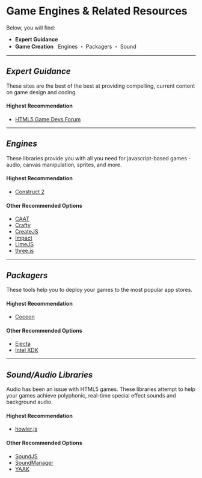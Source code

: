 # Game Engines & Related Resources

Below, you will find:

* **Expert Guidance**
* **Game Creation** &nbsp; Engines ・ Packagers ・ Sound

---
## ***Expert Guidance***

These sites are the best of the best at providing compelling, current content on game design and coding.

#### Highest Recommendation
* [HTML5 Game Devs Forum](http://www.html5gamedevs.com/)

---
## ***Engines***
These libraries provide you with all you need for javascript-based games - audio, canvas manipulation, sprites, and more.

#### Highest Recommendation
* [Construct 2](https://www.scirra.com/construct2)

#### Other Recommended Options
* [CAAT](http://labs.hyperandroid.com/static/caat/)
* [Crafty](http://craftyjs.com/)
* [CreateJS](http://createjs.com)
* [Impact](http://impactjs.com/)
* [LimeJS](http://www.limejs.com/)
* [three.js](http://mrdoob.github.io/three.js/)

---
## ***Packagers***
These tools help you to deploy your games to the most popular app stores.

#### Highest Recommendation
* [Cocoon](http://www.ludei.com/tech/cocoonjs)

#### Other Recommended Options
* [Ejecta](http://impactjs.com/ejecta)
* [Intel XDK](http://html5dev-software.intel.com/)

---
## ***Sound/Audio Libraries***
Audio has been an issue with HTML5 games.  These libraries attempt to help your games achieve polyphonic, real-time special effect sounds and background audio.

#### Highest Recommendation
* [howler.js](https://github.com/goldfire/howler.js)

#### Other Recommended Options
* [SoundJS](http://soundjs.com/)
* [SoundManager](http://www.schillmania.com/projects/soundmanager2/)
* [YAAK](http://wappworks.github.io/yaak.js/)